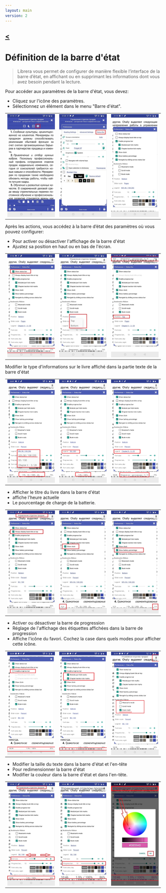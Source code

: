 ```yaml
---
layout: main
version: 2
---
```

[<](/wiki/faq)
---
# Définition de la barre d'état

> Librera vous permet de configurer de manière flexible l’interface de la barre d’état, en affichant ou en supprimant les informations dont vous avez besoin pendant la lecture.

Pour accéder aux paramètres de la barre d'état, vous devez:
* Cliquez sur l'icône des paramètres.
* Sélectionnez un élément dans le menu &quot;Barre d'état&quot;.

||||
|-|-|-|
|![](1.jpg)|![](2.jpg)|![](3.jpg)|


Après les actions, vous accédez à la barre d’état des paramètres où vous pouvez configurer:
* Pour activer ou désactiver l'affichage de la barre d'état
* Ajustez sa position en haut ou en bas de l'écran.

||||
|-|-|-|
|![](20.jpg)|![](22.jpg)|![](21.jpg)|



Modifier le type d'informations sur le livre affiché dans la partie texte de la barre d'état

||||
|-|-|-|
|![](30.jpg)|![](31.jpg)|![](32.jpg)|

* Afficher le titre du livre dans la barre d'état
* affiche l'heure actuelle
* Le pourcentage de charge de la batterie.

||||
|-|-|-|
|![](40.jpg)|![](41.jpg)|![](42.jpg)|



* Activer ou désactiver la barre de progression
* Réglage de l'affichage des étiquettes affichées dans la barre de progression
* Affiche l'icône du favori. Cochez la case dans quels modes pour afficher cette icône.

||||
|-|-|-|
|![](50.jpg)|![](51.jpg)|![](52.jpg)|

* Modifier la taille du texte dans la barre d'état et l'en-tête
* Pour redimensionner la barre d'état
* Modifier la couleur dans la barre d'état et dans l'en-tête.

||||
|-|-|-|
|![](60.jpg)|![](61.jpg)|![](622.jpg)|
